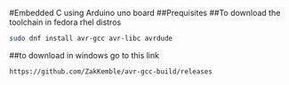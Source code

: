 #Embedded C using Arduino uno board
##Prequisites
##To download the toolchain in fedora rhel distros 
```bash
sudo dnf install avr-gcc avr-libc avrdude
```
##to download in windows go to this link 
```
https://github.com/ZakKemble/avr-gcc-build/releases
```